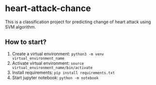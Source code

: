 # heart-attack-chance
This is a classification project for predicting change of heart attack using SVM algorithm.

## How to start?
1. Create a virtual environment:
   `python3 -m venv virtual_environment_name`
2. Activate virtual environment:
   `source virtual_environment_name/bin/activate`
4. Install requirements:
   `pip install requirements.txt`
4. Start jupyter notebook:
   `python -m notebook`
